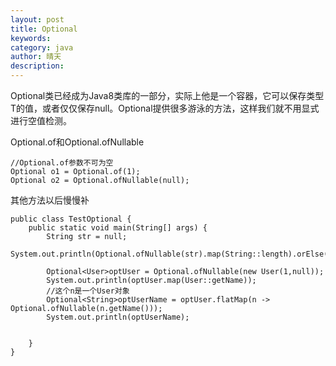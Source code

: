 ```yaml
---
layout: post
title: Optional
keywords: 
category: java
author: 晴天
description: 
---
```


<p>Optional类已经成为Java8类库的一部分，实际上他是一个容器，它可以保存类型T的值，或者仅仅保存null。Optional提供很多游泳的方法，这样我们就不用显式进行空值检测。</p>

<p>Optional.of和Optional.ofNullable</p>

```
//Optional.of参数不可为空
Optional o1 = Optional.of(1);
Optional o2 = Optional.ofNullable(null);
```

<p>其他方法以后慢慢补</p>

<p></p>

<p></p>

<p></p>

```
public class TestOptional {
    public static void main(String[] args) {
        String str = null;
        System.out.println(Optional.ofNullable(str).map(String::length).orElse(0));

        Optional<User>optUser = Optional.ofNullable(new User(1,null));
        System.out.println(optUser.map(User::getName));
        //这个n是一个User对象
        Optional<String>optUserName = optUser.flatMap(n -> Optional.ofNullable(n.getName()));
        System.out.println(optUserName);


    }
}
```


